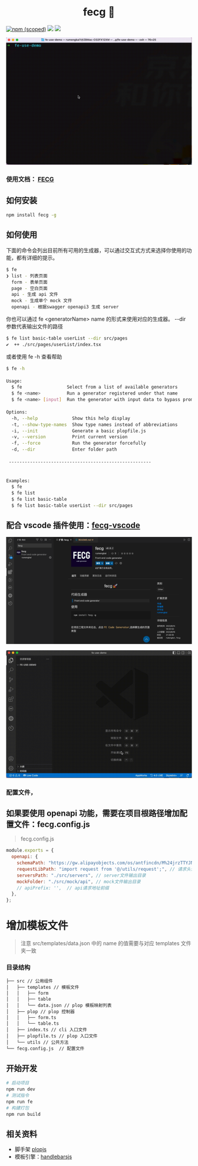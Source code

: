 <h1 align="center">fecg 🚀</h1>

[![npm (scoped)](https://img.shields.io/npm/v/fecg)](https://www.npmjs.com/package/fecg)
![](https://img.shields.io/badge/node-%3E%3D12.20-blue.svg)
![](https://img.shields.io/badge/License-ISC-yellow.svg)

![](public/use_demo.gif)

### 使用文档： [FECG](https://temp-static-domain.jd.com/fecg-docs)

## 如何安装

```bash
npm install fecg -g
```

## 如何使用
下面的命令会列出目前所有可用的生成器，可以通过交互式方式来选择你使用的功能，都有详细的提示。

```bash
$ fe
❯ list - 列表页面 
  form - 表单页面 
  page - 空白页面 
  api - 生成 api 文件 
  mock - 生成单个 mock 文件 
  openapi - 根据swagger openapi3 生成 server 
```

你也可以通过 fe \<generatorName\> name 的形式来使用对应的生成器。 --dir 参数代表输出文件的路径

```bash
$ fe list basic-table userList --dir src/pages
✔  ++ ./src/pages/userList/index.tsx
```

或者使用 fe -h 查看帮助

```bash
$ fe -h

Usage:
  $ fe                 Select from a list of available generators
  $ fe <name>          Run a generator registered under that name
  $ fe <name> [input]  Run the generator with input data to bypass prompts

Options:
  -h, --help             Show this help display
  -t, --show-type-names  Show type names instead of abbreviations
  -i, --init             Generate a basic plopfile.js
  -v, --version          Print current version
  -f, --force            Run the generator forcefully
  -d, --dir              Enter folder path

 ------------------------------------------------------


Examples:
  $ fe
  $ fe list
  $ fe list basic-table
  $ fe list basic-table userList --dir src/pages
```

## 配合 vscode 插件使用：[fecg-vscode](https://marketplace.visualstudio.com/items?itemName=rumengkai.fecg)

![](public/fecg-vscode.png)

![](public/use_demo_vscode.gif)

### 配置文件，
## 如果要使用 openapi 功能，需要在项目根路径增加配置文件：fecg.config.js
> fecg.config.js

```js
module.exports = {
  openapi: {
    schemaPath: "https://gw.alipayobjects.com/os/antfincdn/M%24jrzTTYJN/oneapi.json", // schema 地址
    requestLibPath: "import request from '@/utils/request';", // 请求头设置
    serversPath: "./src/servers", // server文件输出目录
    mockFolder: "./src/mock/api", // mock文件输出目录
    // apiPrefix: '',  // api请求地址前缀
  },
};
```

# 增加模板文件
> 注意 src/templates/data.json 中的 name 的值需要与对应 templates 文件夹一致

### 目录结构

```
├── src // 公用组件
│   ├── templates // 模板文件
│   │   ├── form
│   │   ├── table
│   │   └── data.json // plop 模板映射列表
│   ├── plop // plop 控制器
│   │   ├── form.ts
│   │   └── table.ts
│   ├── index.ts // cli 入口文件
│   ├── plopfile.ts // plop 入口文件
│   └── utils // 公共方法
└── fecg.config.js  // 配置文件
```

## 开始开发

```sh
# 启动项目
npm run dev
# 测试指令
npm run fe
# 构建打包
npm run build
```

## 相关资料

- 脚手架 [plopjs](https://plopjs.com/)
- 模板引擎：[handlebarsjs](https://handlebarsjs.com/zh/)
